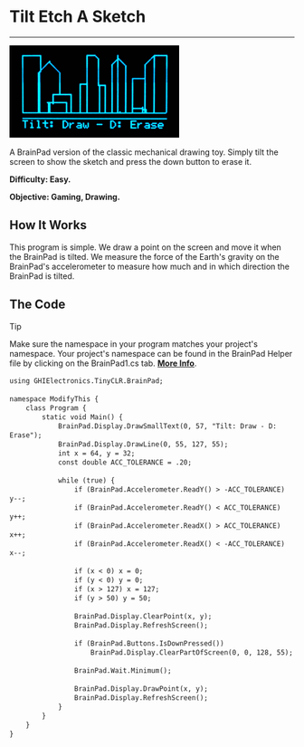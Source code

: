 # Tilt Etch A Sketch
---
![Tilt Etch A Sketch](images/tilt-etch-a-sketch.gif)

A BrainPad version of the classic mechanical drawing toy. Simply tilt the screen to show the sketch and press the down button to erase it.

**Difficulty: Easy.**

**Objective: Gaming, Drawing.**

## How It Works
This program is simple. We draw a point on the screen and move it when the BrainPad is tilted. We measure the force of the Earth's gravity on the BrainPad's accelerometer to measure how much and in which direction the BrainPad is tilted.

## The Code
> [!Tip]
> Make sure the namespace in your program matches your project's namespace.  Your project's namespace can be found in the BrainPad Helper file by clicking on the BrainPad1.cs tab.  [**More Info**](../csharp/intro.md#a-few-words-about-namespaces).

```
using GHIElectronics.TinyCLR.BrainPad;

namespace ModifyThis {
    class Program {
        static void Main() {
            BrainPad.Display.DrawSmallText(0, 57, "Tilt: Draw - D: Erase");
            BrainPad.Display.DrawLine(0, 55, 127, 55);
            int x = 64, y = 32;
            const double ACC_TOLERANCE = .20;

            while (true) {
                if (BrainPad.Accelerometer.ReadY() > -ACC_TOLERANCE) y--;
                if (BrainPad.Accelerometer.ReadY() < ACC_TOLERANCE) y++;
                if (BrainPad.Accelerometer.ReadX() > ACC_TOLERANCE) x++;
                if (BrainPad.Accelerometer.ReadX() < -ACC_TOLERANCE) x--;

                if (x < 0) x = 0;
                if (y < 0) y = 0;
                if (x > 127) x = 127;
                if (y > 50) y = 50;

                BrainPad.Display.ClearPoint(x, y);
                BrainPad.Display.RefreshScreen();

                if (BrainPad.Buttons.IsDownPressed())
                    BrainPad.Display.ClearPartOfScreen(0, 0, 128, 55);

                BrainPad.Wait.Minimum();

                BrainPad.Display.DrawPoint(x, y);
                BrainPad.Display.RefreshScreen();
            }
        }
    }
}

```